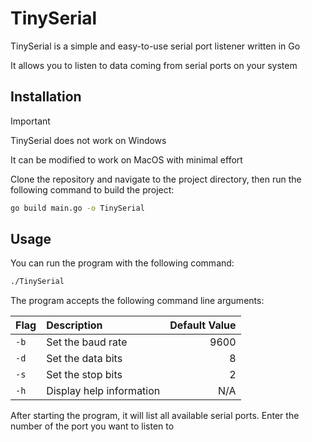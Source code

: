 # TinySerial

TinySerial is a simple and easy-to-use serial port listener written in Go

It allows you to listen to data coming from serial ports on your system

## Installation

> [!IMPORTANT]
> TinySerial does not work on Windows
> 
> It can be modified to work on MacOS with minimal effort

Clone the repository and navigate to the project directory, then run the following command to build the project:

```bash
go build main.go -o TinySerial
```

## Usage

You can run the program with the following command:

```bash
./TinySerial
```

The program accepts the following command line arguments:

| Flag | Description              | Default Value |
|:-----|:-------------------------|--------------:|
| `-b` | Set the baud rate        |          9600 |
| `-d` | Set the data bits        |             8 |
| `-s` | Set the stop bits        |             2 |
| `-h` | Display help information |           N/A |

After starting the program, it will list all available serial ports. Enter the number of the port you want to listen to